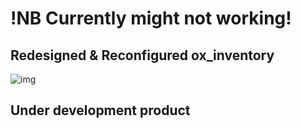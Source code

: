 # !NB Currently might not working!

## Redesigned & Reconfigured ox_inventory

![img](https://i.imgur.com/y1myf0Y.png)



## Under development product
